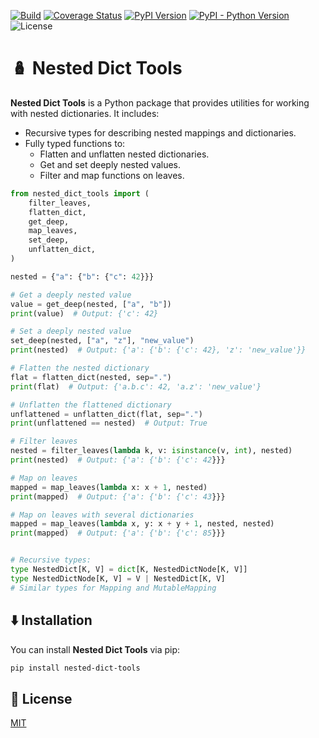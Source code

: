 [![Build][github-ci-image]][github-ci-link]
[![Coverage Status][codecov-image]][codecov-link]
[![PyPI Version][pypi-image]][pypi-link]
[![PyPI - Python Version][python-image]][pypi-link]
![License][license-image-mit]

# 🪆 Nested Dict Tools

**Nested Dict Tools** is a Python package that provides utilities for working with nested dictionaries. It includes:

- Recursive types for describing nested mappings and dictionaries.
- Fully typed functions to:
  - Flatten and unflatten nested dictionaries.
  - Get and set deeply nested values.
  - Filter and map functions on leaves.

<!-- snippet: features_demo -->
```python
from nested_dict_tools import (
    filter_leaves,
    flatten_dict,
    get_deep,
    map_leaves,
    set_deep,
    unflatten_dict,
)

nested = {"a": {"b": {"c": 42}}}

# Get a deeply nested value
value = get_deep(nested, ["a", "b"])
print(value)  # Output: {'c': 42}

# Set a deeply nested value
set_deep(nested, ["a", "z"], "new_value")
print(nested)  # Output: {'a': {'b': {'c': 42}, 'z': 'new_value'}}

# Flatten the nested dictionary
flat = flatten_dict(nested, sep=".")
print(flat)  # Output: {'a.b.c': 42, 'a.z': 'new_value'}

# Unflatten the flattened dictionary
unflattened = unflatten_dict(flat, sep=".")
print(unflattened == nested)  # Output: True

# Filter leaves
nested = filter_leaves(lambda k, v: isinstance(v, int), nested)
print(nested)  # Output: {'a': {'b': {'c': 42}}}

# Map on leaves
mapped = map_leaves(lambda x: x + 1, nested)
print(mapped)  # Output: {'a': {'b': {'c': 43}}}

# Map on leaves with several dictionaries
mapped = map_leaves(lambda x, y: x + y + 1, nested, nested)
print(mapped)  # Output: {'a': {'b': {'c': 85}}}


# Recursive types:
type NestedDict[K, V] = dict[K, NestedDictNode[K, V]]
type NestedDictNode[K, V] = V | NestedDict[K, V]
# Similar types for Mapping and MutableMapping
```

## ⬇️ Installation

You can install **Nested Dict Tools** via pip:

```bash
pip install nested-dict-tools
```

## 🧾 License

[MIT](LICENSE)

<!-- Links -->
[github-ci-image]: https://github.com/kajiih/nested_dict_tools/actions/workflows/build.yml/badge.svg?branch=main
[github-ci-link]: https://github.com/kajiih/nested_dict_tools/actions?query=workflow%3Abuild+branch%3Amain

[codecov-image]: https://img.shields.io/codecov/c/github/kajiih/nested_dict_tools/main.svg?logo=codecov&logoColor=aaaaaa&labelColor=333333
[codecov-link]: https://codecov.io/github/kajiih/nested_dict_tools

[pypi-image]: https://img.shields.io/pypi/v/nested-dict-tools.svg?logo=pypi&logoColor=aaaaaa&labelColor=333333
[pypi-link]: https://pypi.python.org/pypi/nested-dict-tools

[python-image]: https://img.shields.io/pypi/pyversions/nested-dict-tools?logo=python&logoColor=aaaaaa&labelColor=333333
[license-image-mit]: https://img.shields.io/badge/license-MIT-blue.svg?labelColor=333333
